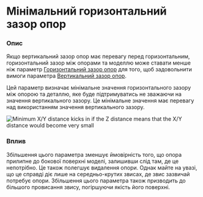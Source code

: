 Мінімальний горизонтальний зазор опор
====

### **Опис**

Якщо вертикальний зазор опор має перевагу перед горизонтальним, горизонтальний зазор між опорами та моделлю може ставати менше ніж параметр [Горизонтальний зазор опор](support_xy_distance.md) для того, щоб задовольнити вимоги параметра [Вертикальний зазор опор](support_z_distance.md).

Цей параметр визначає мінімальне значення горизонтального зазору між опорою та деталлю, яке буде підтримуватись не зважаючи на значення вертикального зазору. Це мінімальне значення має перевагу над використанням значення вертикального зазору.

![Minimum X/Y distance kicks in if the Z distance means that the X/Y distance would become very small](../images/support_z_overrides_xy.svg)

### **Вплив**

Збільшення цього параметра зменшує ймовірність того, що опора прилипне до бокової поверхні моделі, залишивши слід там, де це непотрібно. Це також полегшує видалення опори. Однак майте на увазі, що це справді діє лише на середньо-крутих звисах, де звис зазвичай потребує опори. Збільшення цього параметра також призводить до більшого провисання звису, погіршуючи якість його поверхні.

